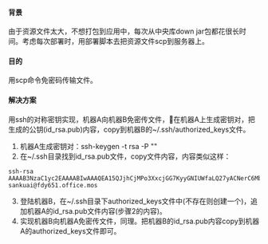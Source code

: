 #### 背景

由于资源文件太大，不想打包到应用中，每次从中央库down jar包都花很长时间。考虑每次部署时，用部署脚本去把资源文件scp到服务器上。

#### 目的

用scp命令免密码传输文件。

#### 解决方案

用ssh的对称密钥实现，机器A向机器B免密传文件，在机器A上生成密钥对，把生成的公钥(id_rsa.pub)内容，copy到机器B的~/.ssh/authorized_keys文件。

1. 机器A生成密钥对：ssh-keygen -t rsa -P ""
2. 在~/.ssh目录找到id_rsa.pub文件，copy文件内容，内容类似这样：
```
ssh-rsa AAAAB3NzaC1yc2EAAAABIwAAAQEA15QJjhCjMPo3XxcjGG7KyyGNIUWfaLQ27yACNerC6Mb2nH6OvIAPXpDGkfZOrJJKPoXiyqeel20TPm81VknMTdUPcd+BxZfUaKKRb6zTyZbT/jTJGgAK4OnSTV3e1nc6pwG9Jnhsrjr7r+yk2ig+9zDFMgYHVRNgv124K1y5T+XNvO3ZiBhO4HKre6xMzOok8KPFxyN9e1SPuZWdIHxZs72WlhCD4MWdkEWC65NDd2kkJrMV6wNBl4mAGoxvx9NMmlbiUuapQrzQ1p4W5A+fvQF5vxyy6rhWfhAaYENgM6CNZqeB5SbqcNvj0iy0IidW+HuL3JZ+vKZ/5QwyCU6W7Q== sankuai@fdy651.office.mos
```
3. 登陆机器B，在~/.ssh目录下authorized_keys文件中(不存在则创建一个)，追加机器A的id_rsa.pub文件内容(步骤2的内容)。
4. 实现机器B向机器A免密传文件，同理。把机器B的id_rsa.pub内容copy到机器A的authorized_keys文件即可。


